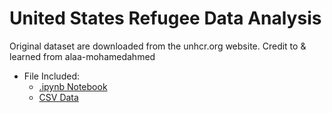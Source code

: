 # United States Refugee Data Analysis

Original dataset are downloaded from the unhcr.org website.
Credit to & learned from alaa-mohamedahmed
- File Included: 
  - [.ipynb Notebook](https://github.com/peggytang0513/usa-refugees-stats/blob/main/USA%20Refugee%20Statistics.ipynb)
  - [CSV Data](https://github.com/peggytang0513/usa-refugees-stats/blob/main/usa-refugee-data_2012-2022.csv)
